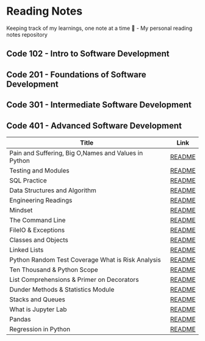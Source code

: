 # Reading Notes
Keeping track of my learnings, one note at a time 📝 - My personal reading notes repository

## Code 102 - Intro to Software Development

## Code 201 - Foundations of Software Development

## Code 301 - Intermediate Software Development

## Code 401 - Advanced Software Development

| Title                                                   | Link 
| -----------                                             | -----------                                     |
| Pain and Suffering, Big O,Names and Values in Python    |   [README](./ReadClass01/README.md)             |
| Testing and Modules                                     |   [README](./ReadClass02/README.md)             |
| SQL Practice                                            |   [README](./SQL%20Practice/README.md)          |
| Data Structures and Algorithm               |   [README](./Data%20Structures%20and%20Algorithms/README.md)  |
| Engineering Readings                                    |    [README](./Engineering%20Readings/README.md)  |
| Mindset                                                 |    [README](./Mindset/README.md)  |
| The Command Line                                        |    [README](./The%20Command%20Line/README.md)  |
| FileIO & Exceptions                              |    [README](./FileIO%20%26%20Exceptions/README.md)  |
| Classes and Objects                               |    [README](./Classes%20and%20Objects/README.md)  |
| Linked Lists                                       |    [README](./Linked%20Lists/README.md)  |
| Python Random Test Coverage What is Risk Analysis   |    [README](./Python%20Random/README.md)  |
| Ten Thousand & Python Scope              |    [README](./Ten%20Thousand%20%26%20Python%20Scope/README.md)  |
| List Comprehensions & Primer on Decorators |    [README](./%20List%20Comprehensions%20%26%20Primer%20on%20Decorators/README.md)  |
| Dunder Methods & Statistics Module     |[README](./Dunder%20Methods%20%26%20Statistics%20Module/README.md)  |
| Stacks and Queues     |[README](./Stacks%20and%20Queues/README.md)  |
| What is Jupyter Lab     |[README](./Jupyter%20Lab%20/README.md)  |
| Pandas    |[README](./Pandas/README.md)  |
| Regression in Python    |[README](./Regression%20in%20Python/README.md)  |